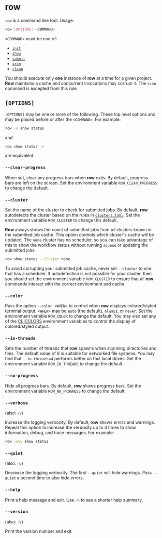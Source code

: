 # row

`row` is a command line tool. Usage:
```bash
row [OPTIONS] <COMMAND>
```

`<COMMAND>` must be one of:
* [`init`](init.md)
* [`show`](show/index.md)
* [`submit`](submit.md)
* [`scan`](scan.md)
* [`clean`](clean.md)

<div class="warning">
You should execute only <b>one</b> instance of <b>row</b> at a time for a given project.
<b>Row</b> maintains a cache and concurrent invocations may corrupt it. The
<code>scan</code> command is excepted from this rule.
</div>

## `[OPTIONS]`

`[OPTIONS]` may be one or more of the following. These top level options and may be
placed before or after the `<COMMAND>`. For example:
```bash
row -v show status
```
and
```bash
row show status -v
```
are equivalent.

### `--clear-progress`

When set, clear any progress bars when **row** exits. By default, progress bars are
left on the screen. Set the environment variable `ROW_CLEAR_PROGRESS` to change the
default.

### `--cluster`

Set the name of the cluster to check for submitted jobs. By default, **row** autodetects
the cluster based on the rules in [`clusters.toml`](../clusters/index.md). Set the
environment variable `ROW_CLUSTER` to change this default.

**Row** always shows the count of submitted jobs from *all* clusters known in the
submitted job cache. This option controls which cluster's cache will be updated. The
`none` cluster has no scheduler, so you can take advantage of this to show the workflow
status without running `squeue` or updating the submitted jobs.
```bash
row show status --cluster none
```
<div class="warning">
To avoid corrupting your submitted job cache, never set <code>--cluster</code> to one
that has a scheduler. If autodetection is not possible for your cluster, then you should
set the environment variable <code>ROW_CLUSTER</code> to ensure that all <b>row</b>
commands interact with the correct environment and cache.
</div>

### `--color`

Pass the option `--color <WHEN>` to control when **row** displays colored/styled
terminal output. `<WHEN>` may be `auto` (the default), `always`, or `never`.
Set the environment variable `ROW_COLOR` to change the default. You may also set
any of the [CLICOLORS](https://bixense.com/clicolors/) environment variables to
control the display of colored/styled output.

### `--io-threads`

Sets the number of threads that **row** spawns when scanning directories and files.
The default value of 8 is suitable for networked file systems. You may find that
`--io-threads=4` performs better on fast local drives. Set the environment variable
`ROW_IO_THREADS` to change the default.

### `--no-progress`

Hide all progress bars. By default, **row** shows progress bars. Set the environment
variable `ROW_NO_PROGRESS` to change the default.

### `--verbose`

(also: `-v`)

Increase the logging verbosity. By default, **row** shows errors and warnings. Repeat
this option to increase the verbosity up to 3 times to show information, debug, and
trace messages. For example:
```bash
row -vvv show status
```

### `--quiet`

(also: `-q`)

Decrease the logging verbosity. The first `--quiet` will hide warnings. Pass `--quiet`
a second time to also hide errors.

### `--help`

Print a help message and exit. Use `-h` to see a shorter help summary.

### `--version`

(also: `-V`)

Print the version number and exit.
